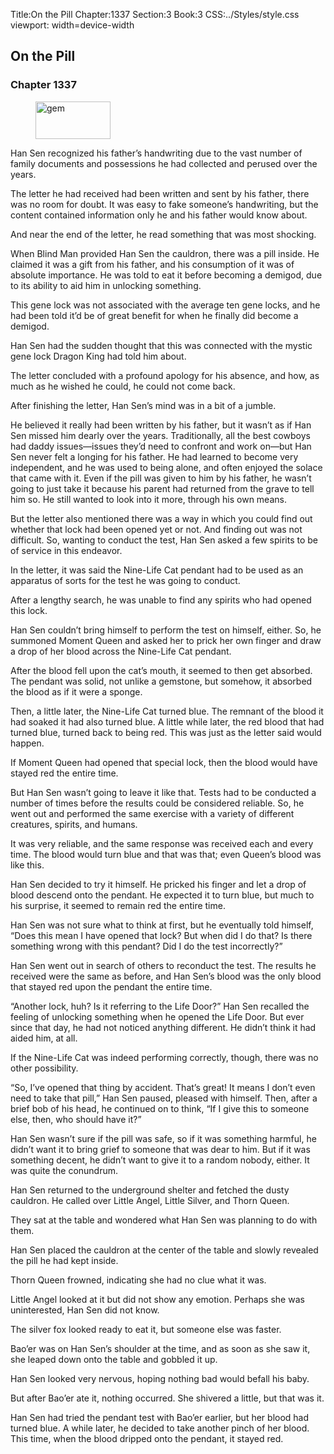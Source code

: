 Title:On the Pill 
Chapter:1337 
Section:3 
Book:3 
CSS:../Styles/style.css 
viewport: width=device-width
  
## On the Pill
### Chapter 1337
  
<figure>
	<img src="../Images/gem.gif" alt="gem" id="gem" width="120" height="60" />
</figure>
  

  
Han Sen recognized his father’s handwriting due to the vast number of family documents and possessions he had collected and perused over the years.

The letter he had received had been written and sent by his father, there was no room for doubt. It was easy to fake someone’s handwriting, but the content contained information only he and his father would know about.

And near the end of the letter, he read something that was most shocking.

When Blind Man provided Han Sen the cauldron, there was a pill inside. He claimed it was a gift from his father, and his consumption of it was of absolute importance. He was told to eat it before becoming a demigod, due to its ability to aid him in unlocking something.

This gene lock was not associated with the average ten gene locks, and he had been told it’d be of great benefit for when he finally did become a demigod.

Han Sen had the sudden thought that this was connected with the mystic gene lock Dragon King had told him about.

The letter concluded with a profound apology for his absence, and how, as much as he wished he could, he could not come back.

After finishing the letter, Han Sen’s mind was in a bit of a jumble.

He believed it really had been written by his father, but it wasn’t as if Han Sen missed him dearly over the years. Traditionally, all the best cowboys had daddy issues—issues they’d need to confront and work on—but Han Sen never felt a longing for his father. He had learned to become very independent, and he was used to being alone, and often enjoyed the solace that came with it. Even if the pill was given to him by his father, he wasn’t going to just take it because his parent had returned from the grave to tell him so. He still wanted to look into it more, through his own means.

But the letter also mentioned there was a way in which you could find out whether that lock had been opened yet or not. And finding out was not difficult. So, wanting to conduct the test, Han Sen asked a few spirits to be of service in this endeavor.

In the letter, it was said the Nine-Life Cat pendant had to be used as an apparatus of sorts for the test he was going to conduct.

After a lengthy search, he was unable to find any spirits who had opened this lock.

Han Sen couldn’t bring himself to perform the test on himself, either. So, he summoned Moment Queen and asked her to prick her own finger and draw a drop of her blood across the Nine-Life Cat pendant.

After the blood fell upon the cat’s mouth, it seemed to then get absorbed. The pendant was solid, not unlike a gemstone, but somehow, it absorbed the blood as if it were a sponge.

Then, a little later, the Nine-Life Cat turned blue. The remnant of the blood it had soaked it had also turned blue. A little while later, the red blood that had turned blue, turned back to being red. This was just as the letter said would happen.

If Moment Queen had opened that special lock, then the blood would have stayed red the entire time.

But Han Sen wasn’t going to leave it like that. Tests had to be conducted a number of times before the results could be considered reliable. So, he went out and performed the same exercise with a variety of different creatures, spirits, and humans.

It was very reliable, and the same response was received each and every time. The blood would turn blue and that was that; even Queen’s blood was like this.

Han Sen decided to try it himself. He pricked his finger and let a drop of blood descend onto the pendant. He expected it to turn blue, but much to his surprise, it seemed to remain red the entire time.

Han Sen was not sure what to think at first, but he eventually told himself, “Does this mean I have opened that lock? But when did I do that? Is there something wrong with this pendant? Did I do the test incorrectly?”

Han Sen went out in search of others to reconduct the test. The results he received were the same as before, and Han Sen’s blood was the only blood that stayed red upon the pendant the entire time.

“Another lock, huh? Is it referring to the Life Door?” Han Sen recalled the feeling of unlocking something when he opened the Life Door. But ever since that day, he had not noticed anything different. He didn’t think it had aided him, at all.

If the Nine-Life Cat was indeed performing correctly, though, there was no other possibility.

“So, I’ve opened that thing by accident. That’s great! It means I don’t even need to take that pill,” Han Sen paused, pleased with himself. Then, after a brief bob of his head, he continued on to think, “If I give this to someone else, then, who should have it?”

Han Sen wasn’t sure if the pill was safe, so if it was something harmful, he didn’t want it to bring grief to someone that was dear to him. But if it was something decent, he didn’t want to give it to a random nobody, either. It was quite the conundrum.

Han Sen returned to the underground shelter and fetched the dusty cauldron. He called over Little Angel, Little Silver, and Thorn Queen.

They sat at the table and wondered what Han Sen was planning to do with them.

Han Sen placed the cauldron at the center of the table and slowly revealed the pill he had kept inside.

Thorn Queen frowned, indicating she had no clue what it was.

Little Angel looked at it but did not show any emotion. Perhaps she was uninterested, Han Sen did not know.

The silver fox looked ready to eat it, but someone else was faster.

Bao’er was on Han Sen’s shoulder at the time, and as soon as she saw it, she leaped down onto the table and gobbled it up.

Han Sen looked very nervous, hoping nothing bad would befall his baby.

But after Bao’er ate it, nothing occurred. She shivered a little, but that was it.

Han Sen had tried the pendant test with Bao’er earlier, but her blood had turned blue. A while later, he decided to take another pinch of her blood. This time, when the blood dripped onto the pendant, it stayed red.